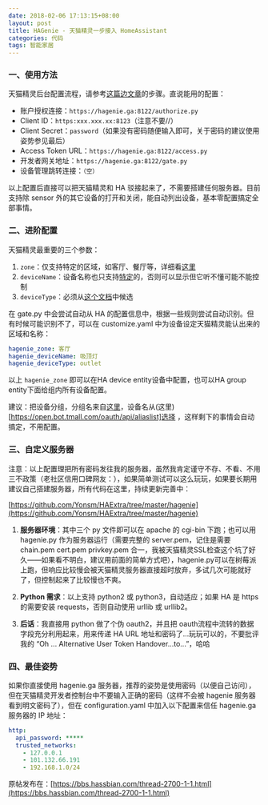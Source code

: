 ```yaml
---
date: 2018-02-06 17:13:15+08:00
layout: post
title: HAGenie - 天猫精灵一步接入 HomeAssistant
categories: 代码
tags: 智能家居
---
```


### 一、使用方法

天猫精灵后台配置流程，请参考[这篇边文章](https://bbs.hassbian.com/thread-1862-1-1.html)的步骤。直说能用的配置：


- 账户授权连接：`https://hagenie.ga:8122/authorize.py`
- Client ID：`https:xxx.xxx.xx:8123`（注意不要//）
- Client Secret：`password`（如果没有密码随便输入即可，关于密码的建议使用姿势参见最后）
- Access Token URL：`https://hagenie.ga:8122/access.py`
- 开发者网关地址：`https://hagenie.ga:8122/gate.py`
- 设备管理跳转连接：`（空）`

以上配置后直接可以把天猫精灵和 HA 驳接起来了，不需要搭建任何服务器。目前支持除 sensor 外的其它设备的打开和关闭，能自动列出设备，基本零配置搞定全部事情。

### 二、进阶配置

天猫精灵最重要的三个参数：

1. `zone`：仅支持特定的区域，如客厅、餐厅等，详细看[这里](https://open.bot.tmall.com/oauth/api/placelist)
2. `deviceName`：设备名称也只支持[特定](https://open.bot.tmall.com/oauth/api/aliaslist)的，否则可以显示但它听不懂可能不能控制
3. `deviceType`：必须从[这个文档](http://doc-bot.tmall.com/docs/doc.htm?treeId=393&articleId=108271&docType=1)中候选

在 gate.py 中会尝试自动从 HA 的配置信息中，根据一些规则尝试自动识别。但有时候可能识别不了，可以在 customize.yaml 中为设备设定天猫精灵能认出来的区域和名称：

```yaml
hagenie_zone: 客厅
hagenie_deviceName: 吸顶灯
hagenie_deviceType: outlet
```

以上 `hagenie_zone` 即可以在HA device entity设备中配置，也可以HA group entity下面给组内所有设备配置。

建议：把设备分组，分组名来自[这里](https://open.bot.tmall.com/oauth/api/placelist)，设备名从(这里)[https://open.bot.tmall.com/oauth/api/aliaslist]选择 ，这样剩下的事情会自动搞定，不用配置。

### 三、自定义服务器

注意：以上配置理把所有密码发往我的服务器，虽然我肯定谨守不存、不看、不用三不政策（老社区信用口碑网友：），如果简单测试可以这么玩玩，如果要长期用建议自己搭建服务器，所有代码在这里，持续更新完善中：

[https://github.com/Yonsm/HAExtra/tree/master/hagenie](https://github.com/Yonsm/HAExtra/tree/master/hagenie)

1. **服务器环境**：其中三个 py 文件即可以在 apache 的 cgi-bin 下跑；也可以用 hagenie.py 作为服务器运行（需要完整的 server.pem，记住是需要 chain.pem cert.pem privkey.pem 合一，我被天猫精灵SSL检查这个坑了好久——如果看不明白，建议用前面的简单方式吧），hagenie.py可以在树莓派上跑，但响应比较慢会被天猫精灵服务器直接超时放弃，多试几次可能就好了，但控制起来了比较慢也不爽。

2. **Python 需求**：以上支持 python2 或 python3，自动适应；如果 HA 是 https 的需要安装 requests，否则自动使用 urllib 或 urllib2。

3. **后话**：我直接用 python 做了个伪 oauth2，并且把 oauth流程中流转的数据字段充分利用起来，用来传递 HA URL 地址和密码了…玩玩可以的，不要批评我的 “Oh ... Alternative User Token Handover...to...”，哈哈

### 四、最佳姿势

如果你直接使用 hagenie.ga 服务器，推荐的姿势是使用密码（以便自己访问），但在天猫精灵开发者控制台中不要输入正确的密码（这样不会被 hagenie 服务器看到明文密码了），但在 configuration.yaml 中加入以下配置来信任 hagenie.ga 服务器的 IP 地址：

```yaml
http:
  api_password: *****
  trusted_networks:
    - 127.0.0.1
    - 101.132.66.191
    - 192.168.1.0/24
```
    
原帖发布在：[https://bbs.hassbian.com/thread-2700-1-1.html](https://bbs.hassbian.com/thread-2700-1-1.html)
